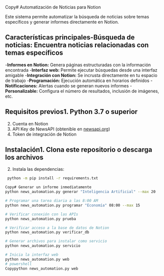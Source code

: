 Copy# Automatización de Noticias para Notion

Este sistema permite automatizar la búsqueda de noticias sobre temas específicos y generar informes directamente en Notion.

## Características principales-**Búsqueda de noticias:** Encuentra noticias relacionadas con temas específicos
-**Informes en Notion:** Genera páginas estructuradas con la información encontrada
-**Interfaz web:** Permite ejecutar búsquedas desde una interfaz amigable
-**Integración con Notion:** Se incrusta directamente en tu espacio de trabajo
-**Programación:** Ejecución automática en horarios definidos
-**Notificaciones:** Alertas cuando se generan nuevos informes
-**Personalizable:** Configura el número de resultados, inclusión de imágenes, etc.

## Requisitos previos1. Python 3.7 o superior
2. Cuenta en Notion
3. API Key de NewsAPI (obtenible en [newsapi.org](https://newsapi.org/))
4. Token de integración de Notion

## Instalación1. Clona este repositorio o descarga los archivos
2. Instala las dependencias:

```bash
 python -m pip install -r requirements.txt

Copy# Generar un informe inmediatamente
python news_automation.py generar "Inteligencia Artificial" --max 20

# Programar una tarea diaria a las 8:00 AM
python news_automation.py programar "Economía" 08:00 --max 15

# Verificar conexión con las APIs
python news_automation.py prueba

# Verificar acceso a la base de datos de Notion
python news_automation.py verificar_db

# Generar archivos para instalar como servicio
python news_automation.py servicio

# Inicia la interfaz web
python news_automation.py web
# powershell
Copypython news_automation.py web



